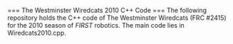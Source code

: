 === The Westminster Wiredcats 2010 C++ Code ===
The following repository holds the C++ code of The Westminster Wiredcats (FRC #2415) for the
2010 season of *FIRST* robotics. The main code lies in Wiredcats2010.cpp.
